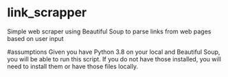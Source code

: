 # link_scrapper
Simple web scraper using Beautiful Soup to parse links from web pages based on user input

#assumptions
Given you have Python 3.8 on your local and Beautiful Soup, you will be able to run this script. If you do not have those installed, you will need to install them or have those files locally. 
